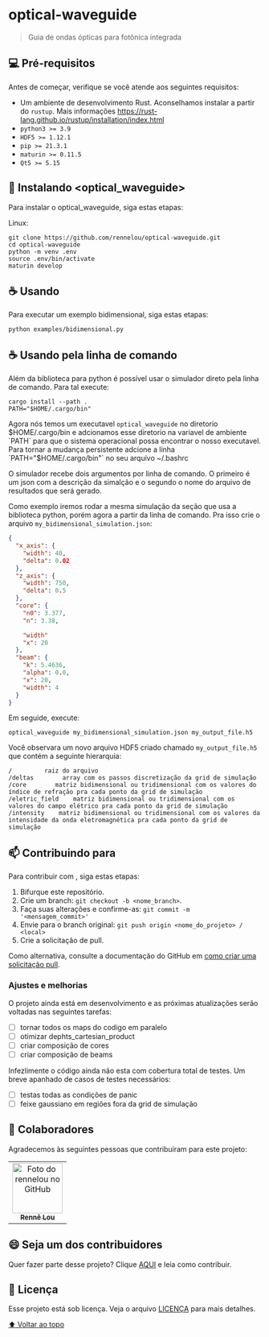 # optical-waveguide

<!---Esses são exemplos. Veja https://shields.io para outras pessoas ou para personalizar este conjunto de escudos. Você pode querer incluir dependências, status do projeto e informações de licença aqui--->

> Guia de ondas ópticas para fotônica integrada

## 💻 Pré-requisitos

Antes de começar, verifique se você atende aos seguintes requisitos:
<!---Estes são apenas requisitos de exemplo. Adicionar, duplicar ou remover conforme necessário--->
* Um ambiente de desenvolvimento Rust. Aconselhamos instalar a partir do `rustup`. 
Mais informações https://rust-lang.github.io/rustup/installation/index.html
* `python3 >= 3.9`
* `HDF5 >= 1.12.1`
* `pip >= 21.3.1`
* `maturin >= 0.11.5`
* `Qt5 >= 5.15`

## 🚀 Instalando <optical_waveguide>

Para instalar o optical_waveguide, siga estas etapas:

Linux:
```
git clone https://github.com/rennelou/optical-waveguide.git
cd optical-waveguide
python -m venv .env
source .env/bin/activate
maturin develop
```

## ☕ Usando <optical-waveguide>

Para executar um exemplo bidimensional, siga estas etapas:

```
python examples/bidimensional.py
```

## ☕ Usando pela linha de comando <optical-waveguide>

Além da biblioteca para python é possível usar o simulador direto pela linha de comando. Para tal execute:

```
cargo install --path .
PATH="$HOME/.cargo/bin"
```

Agora nós temos um executavel `optical_waveguide` no diretorio $HOME/.cargo/bin e adcionamos esse diretorio na variavel de ambiente `PATH` para que o sistema operacional possa encontrar o nosso executavel. Para tornar a mudança persistente adcione a linha `PATH="$HOME/.cargo/bin"` no seu arquivo ~/.bashrc

O simulador recebe dois argumentos por linha de comando. O primeiro é um json com a descrição da simalção e o segundo o nome do arquivo de resultados que será gerado.

Como exemplo iremos rodar a mesma simulação da seção que usa a biblioteca python, porém agora a partir da linha de comando.
Pra isso crie o arquivo `my_bidimensional_simulation.json`:

```json
{
  "x_axis": {
    "width": 40,
    "delta": 0.02  
  },
  "z_axis": {
    "width": 750,
    "delta": 0.5
  },
  "core": {
    "n0": 3.377,
    "n": 3.38,

    "width"
    "x": 20
  },
  "beam": {
    "k": 5.4636,
    "alpha": 0.0,
    "x": 20,
    "width": 4
  }
}
```

Em seguide, execute:

```
optical_waveguide my_bidimensional_simulation.json my_output_file.h5
```

Você observara um novo arquivo HDF5 criado chamado `my_output_file.h5` que contém a seguinte hierarquia:

```
/         raiz do arquivo
/deltas        array com os passos discretização da grid de simulação
/core        matriz bidimensional ou tridimensional com os valores do índice de refração pra cada ponto da grid de simulação
/eletric_field    matriz bidimensional ou tridimensional com os valores do campo elétrico pra cada ponto da grid de simulação
/intensity    matriz bidimensional ou tridimensional com os valores da intensidade da onda eletromagnética pra cada ponto da grid de simulação
```


## 📫 Contribuindo para <optical-waveguide>
<!---Se o seu README for longo ou se você tiver algum processo ou etapas específicas que deseja que os contribuidores sigam, considere a criação de um arquivo CONTRIBUTING.md separado--->
Para contribuir com <optical-waveguide>, siga estas etapas:

1. Bifurque este repositório.
2. Crie um branch: `git checkout -b <nome_branch>`.
3. Faça suas alterações e confirme-as: `git commit -m '<mensagem_commit>'`
4. Envie para o branch original: `git push origin <nome_do_projeto> / <local>`
5. Crie a solicitação de pull.

Como alternativa, consulte a documentação do GitHub em [como criar uma solicitação pull](https://help.github.com/en/github/collaborating-with-issues-and-pull-requests/creating-a-pull-request).

### Ajustes e melhorias

O projeto ainda está em desenvolvimento e as próximas atualizações serão voltadas nas seguintes tarefas:

- [ ] tornar todos os maps do codigo em paralelo
- [ ] otimizar dephts_cartesian_product
- [ ] criar composição de cores
- [ ] criar composição de beams

Infezlimente o código ainda não esta com cobertura total de testes. Um breve apanhado de casos de testes necessários:

- [ ] testas todas as condições de panic
- [ ] feixe gaussiano em regiões fora da grid de simulação

## 🤝 Colaboradores

Agradecemos às seguintes pessoas que contribuíram para este projeto:

<table>
  <tr>
    <td align="center">
      <a href="#">
        <img src="https://avatars.githubusercontent.com/u/34797226?s=400&u=2505230870aaf025b6c3e6806981d4567b594592&v=4" width="100px;" alt="Foto do rennelou no GitHub"/><br>
        <sub>
          <b>Rennê Lou</b>
        </sub>
      </a>
    </td>
  </tr>
</table>


## 😄 Seja um dos contribuidores<br>

Quer fazer parte desse projeto? Clique [AQUI](CONTRIBUTING.md) e leia como contribuir.

## 📝 Licença

Esse projeto está sob licença. Veja o arquivo [LICENÇA](LICENSE.md) para mais detalhes.

[⬆ Voltar ao topo](#optical-waveguide)<br>
